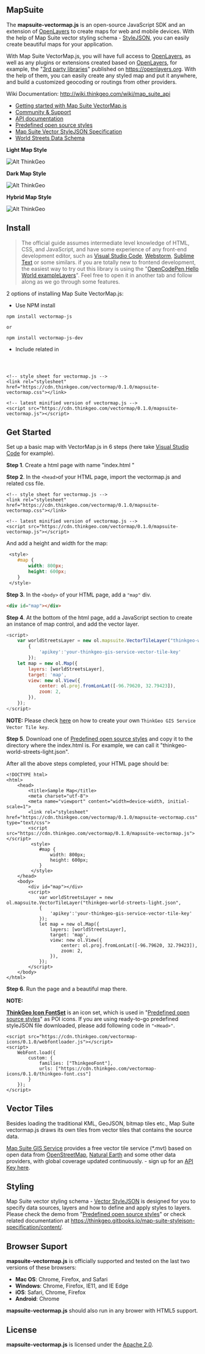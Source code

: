 
## MapSuite

The __mapsuite-vectormap.js__ is an open-source JavaScript SDK and an extension of [OpenLayers](https://openlayers.org/ "OpenLayers") to create maps for web and mobile devices. With the help of Map Suite vector styling schema - [StyleJSON](https://thinkgeo.gitbooks.io/map-suite-stylejson-specification/content/), you can easily create beautiful maps for your application.

With Map Suite VectorMap.js, you will have full access to [OpenLayers](https://openlayers.org/ "OpenLayers"), as well as any plugins or extensions created based on [OpenLayers](https://openlayers.org/ "OpenLayers"), for example, the "[3rd party libraries](http://openlayers.org/3rd-party/)" published on https://openlayers.org. With the help of them, you can easily create any styled map and put it anywhere, and build a customized geocoding or routings from other providers.

Wiki Documentation: http://wiki.thinkgeo.com/wiki/map_suite_api

* [Getting started with Map Suite VectorMap.js](https://thinkgeo.gitbooks.io/map-suite-vector-map-js/get-started/quickstart.html)
* [Community & Support](https://github.com/ThinkGeo/VectorMap-js/issues)
* [API documentation](https://thinkgeo.gitbooks.io/map-suite-vector-map-js/api-reference.html)
* [Predefined open source styles](https://github.com/ThinkGeo/WorldStreets-Styles/tree/develop)
* [Map Suite Vector StyleJSON Specification](https://thinkgeo.gitbooks.io/map-suite-stylejson-specification/)
* [World Streets Data Schema](https://thinkgeo.gitbooks.io/map-suite-world-streets-data-schema)

__Light Map Style__

![Alt ThinkGeo](https://thinkgeo.com/image/gallery/LightMap.png)

__Dark Map Style__

![Alt ThinkGeo](https://thinkgeo.com/image/gallery/DarkMap.png)

__Hybrid Map Style__

![Alt ThinkGeo](https://thinkgeo.com/image/gallery/HybridMap.png)

## Install

> The official guide assumes intermediate level knowledge of HTML, CSS, and JavaScript, and have some experience of any front-end development editor, such as [Visual Studio Code](https://code.visualstudio.com/), [Webstorm](https://www.jetbrains.com/webstorm/), [Sublime Text](https://www.sublimetext.com/) or some similars. if you are totally new to frontend development, the easiest way to try out this library is using the "[OpenCodePen Hello World exampleLayers]()". Feel free to open it in another tab and follow along as we go through some features.

2 options of installing Map Suite VectorMap.js:
   * Use NPM install 

    npm install vectormap-js
	
	or 
	
    npm install vectormap-js-dev

   * Include related in <header>

  	<!-- style sheet for vectormap.js -->
	<link rel="stylesheet" href="https://cdn.thinkgeo.com/vectormap/0.1.0/mapsuite-vectormap.css"></link>
	
	<!-- latest minified version of vectormap.js -->
  	<script src="https://cdn.thinkgeo.com/vectormap/0.1.0/mapsuite-vectormap.js"></script>
 
## Get Started
Set up a basic map with VectorMap.js in 6 steps (here take [Visual Studio Code](https://code.visualstudio.com/) for example).

__Step 1__. Create a html page with name "index.html "

__Step 2__. In the `<head>`of your HTML page, import the vectormap.js and related css file.

  	<!-- style sheet for vectormap.js -->
	<link rel="stylesheet" href="https://cdn.thinkgeo.com/vectormap/0.1.0/mapsuite-vectormap.css"></link>
	
	<!-- latest minified version of vectormap.js -->
  	<script src="https://cdn.thinkgeo.com/vectormap/0.1.0/mapsuite-vectormap.js"></script>
 
    
And add a height and width for the map:
 
```css
 <style>
    #map {
        width: 800px;
        height: 600px;
    }
 </style>
 ```
__Step 3__. In the `<body>` of your HTML page, add a `"map"` div.
```html
<div id="map"></div>
```


__Step 4__. At the bottom of the html page, add a JavaScript section to create an instance of map control, and add the vector layer. 
```javascript
<script>
    var worldStreetsLayer = new ol.mapsuite.VectorTileLayer("thinkgeo-world-streets-light.json", 
        {
            'apikey':'your-thinkgeo-gis-service-vector-tile-key'
        });
    let map = new ol.Map({
        layers: [worldStreetsLayer],
        target: 'map',
        view: new ol.View({
            center: ol.proj.fromLonLat([-96.79620, 32.79423]),
            zoom: 2,
        }),
    });
</script>
```
 
 __NOTE:__  Please check [here](https://thinkgeo.gitbooks.io/map-suite-vector-map-js/content/sign-up-thinkgeo-account.html) on how to create your own `ThinkGeo GIS Service Vector Tile key`.
 
__Step 5__. Download one of [Predefined open source styles](https://github.com/ThinkGeo/WorldStreets-Styles/tree/develop) and copy it to the directory where the index.html is. For example, we can call it "thinkgeo-world-streets-light.json".

After all the above steps completed, your HTML page should be:

```
<!DOCTYPE html>
<html>
    <head>
        <title>Sample Map</title>
        <meta charset="utf-8">
        <meta name="viewport" content="width=device-width, initial-scale=1">
        <link rel="stylesheet" href="https://cdn.thinkgeo.com/vectormap/0.1.0/mapsuite-vectormap.css" type="text/css">
        <script src="https://cdn.thinkgeo.com/vectormap/0.1.0/mapsuite-vectormap.js"></script>
         <style>
            #map {
                width: 800px;
                height: 600px;
            }
         </style>
    </head>
    <body>
        <div id="map"></div>
        <script>
            var worldStreetsLayer = new ol.mapsuite.VectorTileLayer("thinkgeo-world-streets-light.json", 
            {
                'apikey':'your-thinkgeo-gis-service-vector-tile-key'
            });
            let map = new ol.Map({
                layers: [worldStreetsLayer],
                target: 'map',
                view: new ol.View({
                    center: ol.proj.fromLonLat([-96.79620, 32.79423]),
                    zoom: 2,
                }),
            });
        </script>
    </body>
</html>
```

__Step 6__. Run the page and a beautiful map there.

__NOTE:__ 

__[ThinkGeo Icon FontSet](http://maptest.thinkgeo.com/maps/icon-editor/index.html)__ is an icon set, which is used in "[Predefined open source styles]()" as POI icons. If you are using ready-to-go predefined styleJSON file downloaded, please add following code in `"<Head>"`.

```
<script src="https://cdn.thinkgeo.com/vectormap-icons/0.1.0/webfontloader.js"></script>
<script>
    WebFont.load({
        custom: {
            families: ["ThinkgeoFont"],
            urls: ["https://cdn.thinkgeo.com/vectormap-icons/0.1.0/thinkgeo-font.css"]
        }
    });
</script>
```

## Vector Tiles

Besides loading the traditional KML, GeoJSON, bitmap tiles etc., Map Suite vectormap.js draws its own tiles from vector tiles that contains the source data. 

[Map Suite GIS Service](https://thinkgeo.com/gisserver) provides a free vector tile service (*.mvt) based on open data from [OpenStreetMap](https://openstreetmap.org/), [Natural Earth](http://www.naturalearthdata.com/) and some other data providers, with global  coverage updated continuously. - sign up for an [API Key here](https://gisserverbeta.thinkgeo.com/).

## Styling

Map Suite vector styling schema - [Vector StyleJSON](https://thinkgeo.gitbooks.io/map-suite-stylejson-specification/content/) is designed for you to specify data sources, layers and how to define and apply styles to layers. Please check the demo from "[Predefined open source styles](https://github.com/ThinkGeo/WorldStreets-Styles)" or check related documentation at https://thinkgeo.gitbooks.io/map-suite-stylejson-specification/content/. 


## Browser Suport
__mapsuite-vectormap.js__ is officially supported and tested on the last two versions of these browsers:

* __Mac OS__: Chrome, Firefox, and Safari
* __Windows__: Chrome, Firefox, IE11, and IE Edge
* __iOS__: Safari, Chrome, Firefox
* __Android__: Chrome

__mapsuite-vectormap.js__ should also run in any brower with HTML5 support.

## License
__mapsuite-vectormap.js__ is licensed under the [Apache 2.0](https://github.com/ThinkGeo/MapSuiteGisEditor/blob/master/LICENSE). 
